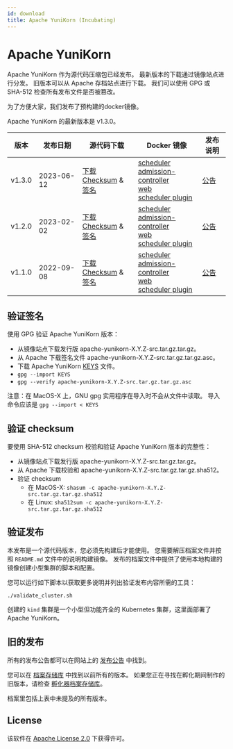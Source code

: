 ```yaml
---
id: download
title: Apache YuniKorn (Incubating)
---
```


<!--
Licensed to the Apache Software Foundation (ASF) under one
or more contributor license agreements.  See the NOTICE file
distributed with this work for additional information
regarding copyright ownership.  The ASF licenses this file
to you under the Apache License, Version 2.0 (the
"License"); you may not use this file except in compliance
with the License.  You may obtain a copy of the License at

  http://www.apache.org/licenses/LICENSE-2.0

Unless required by applicable law or agreed to in writing,
software distributed under the License is distributed on an
"AS IS" BASIS, WITHOUT WARRANTIES OR CONDITIONS OF ANY
KIND, either express or implied.  See the License for the
specific language governing permissions and limitations
under the License.
-->

# Apache YuniKorn

Apache YuniKorn 作为源代码压缩包已经发布。
最新版本的下载通过镜像站点进行分发。
旧版本可以从 Apache 存档站点进行下载。
我们可以使用 GPG 或 SHA-512 检查所有发布文件是否被篡改。

为了方便大家，我们发布了预构建的docker镜像。

Apache YuniKorn 的最新版本是 v1.3.0。

| 版本   | 发布日期    | 源代码下载                                                                                                                                                                                                                                                                                     | Docker 镜像                                                                                                                                                                                                                                                                                                                                                                                                                                                                                                                                                                                                                                                                                                                         | 发布说明                        |
| ------ | ----------- | ---------------------------------------------------------------------------------------------------------------------------------------------------------------------------------------------------------------------------------------------------------------------------------------------- | ----------------------------------------------------------------------------------------------------------------------------------------------------------------------------------------------------------------------------------------------------------------------------------------------------------------------------------------------------------------------------------------------------------------------------------------------------------------------------------------------------------------------------------------------------------------------------------------------------------------------------------------------------------------------------------------------------------------------------------- | ------------------------------- |
| v1.3.0 | 2023-06-12 | [下载](https://downloads.apache.org/yunikorn/1.3.0/apache-yunikorn-1.3.0-src.tar.gz)<br/>[Checksum](https://downloads.apache.org/yunikorn/1.3.0/apache-yunikorn-1.3.0-src.tar.gz.sha512) & [签名](https://archive.apache.org/dist/yunikorn/1.3.0/apache-yunikorn-1.3.0-src.tar.gz.asc)         | [scheduler](https://hub.docker.com/layers/apache/yunikorn/scheduler-1.3.0/images/sha256-99a1973728c6684b1da7631dbf015daa1dbf519dbab1ffc8b23fccdfa7ffd0c5?context=explore)<br/>[admission-controller](https://hub.docker.com/layers/apache/yunikorn/admission-1.3.0/images/sha256-3fb41eafcb16ec709879301f0f1cf5ffd18d95e6bb266b20e2971c39c6f6fc94?context=explore) <br/>[web](https://hub.docker.com/layers/apache/yunikorn/web-1.3.0/images/sha256-47c1ff0b58c2c0833bf8662065f7517b8e235dbc2197a9511549ec2ee4b31969?context=explore) <br/> [scheduler plugin](https://hub.docker.com/layers/apache/yunikorn/scheduler-plugin-1.3.0/images/sha256-c3c564033dd8ea07d2f7c5fe272be43b8eba7e7b115ac9b5bee4cf8cae681cd9?context=explore) | [公告](/release-announce/1.3.0) |
| v1.2.0 | 2023-02-02  | [下载](https://archive.apache.org/dist/yunikorn/1.2.0/apache-yunikorn-1.2.0-src.tar.gz) <br />[Checksum](https://archive.apache.org/dist/yunikorn/1.2.0/apache-yunikorn-1.2.0-src.tar.gz.sha512) & [签名](https://archive.apache.org/dist/yunikorn/1.2.0/apache-yunikorn-1.2.0-src.tar.gz.asc) | [scheduler](https://hub.docker.com/layers/apache/yunikorn/scheduler-1.2.0/images/sha256-c3b1a7b2cfec3f3560415519278cc4d94748f0f60ee80dfaf23fcc22dbb8b8e5) <br />[admission-controller](https://hub.docker.com/layers/apache/yunikorn/admission-1.2.0/images/sha256-7f18fcd080640974ae586d30eda009daf0ad93fa22ada66b0a337ac3fb46b7ac) <br />[web](https://hub.docker.com/layers/apache/yunikorn/web-1.2.0/images/sha256-706a2895461623f20d4102f0132d66dade9c15edf5cad40065506a4d70c32576) <br />[scheduler plugin](https://hub.docker.com/layers/apache/yunikorn/scheduler-plugin-1.2.0/images/sha256-d946495946b89d03f7a8f786702d4b350a93f74d52e50bebb6b2bbdcb8e911a4?context=explore)                                              | [公告](/release-announce/1.2.0) |
| v1.1.0 | 2022-09-08  | [下载](https://archive.apache.org/dist/yunikorn/1.1.0/apache-yunikorn-1.1.0-src.tar.gz) <br />[Checksum](https://archive.apache.org/dist/yunikorn/1.1.0/apache-yunikorn-1.1.0-src.tar.gz.sha512) & [签名](https://archive.apache.org/dist/yunikorn/1.1.0/apache-yunikorn-1.1.0-src.tar.gz.asc) | [scheduler](https://hub.docker.com/layers/apache/yunikorn/scheduler-1.1.0/images/sha256-5a45cede355b4c1d0016ba81b317e12a7608ac5de4779892f8c7fa53adf5d739) <br />[admission-controller](https://hub.docker.com/layers/apache/yunikorn/admission-1.1.0/images/sha256-4389c126f252671e55bdac16e1bcfe7f83ef4ea7c3e83d333c81508920da825c) <br />[web](https://hub.docker.com/layers/apache/yunikorn/web-1.1.0/images/sha256-3f3075161283d8a78f4849f8163104d7db3e7bd3a467163729fb401421ac670f) <br />[scheduler plugin](https://hub.docker.com/layers/apache/yunikorn/scheduler-plugin-1.1.0/images/sha256-b182ec4d08c590cd179b811fe68dffa2d58dccc9b8568f108ad35af0ed62a4c1?context=explore)                                              | [公告](/release-announce/1.1.0) |

## 验证签名

使用 GPG 验证 Apache YuniKorn 版本：

- 从镜像站点下载发行版 apache-yunikorn-X.Y.Z-src.tar.gz.tar.gz。
- 从 Apache 下载签名文件 apache-yunikorn-X.Y.Z-src.tar.gz.tar.gz.asc。
- 下载 Apache YuniKorn [KEYS](https://downloads.apache.org/incubator/yunikorn/KEYS) 文件。
- `gpg --import KEYS`
- `gpg --verify apache-yunikorn-X.Y.Z-src.tar.gz.tar.gz.asc`

注意：在 MacOS-X 上，GNU gpg 实用程序在导入时不会从文件中读取。
导入命令应该是 `gpg --import < KEYS`

## 验证 checksum

要使用 SHA-512 checksum 校验和验证 Apache YuniKorn 版本的完整性：

- 从镜像站点下载发行版 apache-yunikorn-X.Y.Z-src.tar.gz.tar.gz。
- 从 Apache 下载校验和 apache-yunikorn-X.Y.Z-src.tar.gz.tar.gz.sha512。
- 验证 checksum
  - 在 MacOS-X: `shasum -c apache-yunikorn-X.Y.Z-src.tar.gz.tar.gz.sha512`
  - 在 Linux: `sha512sum -c apache-yunikorn-X.Y.Z-src.tar.gz.tar.gz.sha512`

## 验证发布

本发布是一个源代码版本，您必须先构建后才能使用。
您需要解压档案文件并按照 `README.md` 文件中的说明构建镜像。
发布的档案文件中提供了使用本地构建的镜像创建小型集群的脚本和配置。

您可以运行如下脚本以获取更多说明并列出验证发布内容所需的工具：
```shell
./validate_cluster.sh
```
创建的 `kind` 集群是一个小型但功能齐全的 Kubernetes 集群，这里面部署了 Apache YuniKorn。

## 旧的发布

所有的发布公告都可以在网站上的 [发布公告](/release-announce/) 中找到。

您可以在 [档案存储库](https://archive.apache.org/dist/yunikorn/) 中找到以前所有的版本。
如果您正在寻找在孵化期间制作的旧版本，请检查 [孵化器档案存储库](https://archive.apache.org/dist/incubator/yunikorn/)。

档案里包括上表中未提及的所有版本。

## License

该软件在 [Apache License 2.0](https://www.apache.org/licenses/LICENSE-2.0) 下获得许可。
